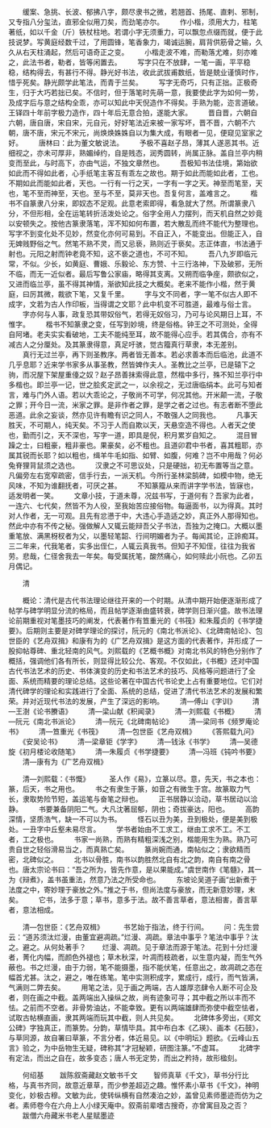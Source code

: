 <!-- { "loadSidebar": true } -->
　　缓案、急挑、长波、郁拂八字，颇尽隶书之微，若翘首、扬尾、直剌、邪制，又专指八分玺法，直邪全似用刀矣，而劲笔亦尔。 
　　作小楷，须用大力，柱笔著纸，如以千金（斤）铁杖柱地。若谓小字无须重力，可以飘忽点缀而就，便于此技说梦。写黄庭经数千过，了用圆锋，笔香象力，竭诚运腕，肩背供筋骨之输，久久从右天柱涌起，然后可语奇正之变。 
　　小楷走波不难，而勒落尤难，刻亦难之，此法书者，勒者，皆等闲置去。 
　　写字只在不放肆，一笔一画，平平稳稳，结构得去，有甚行不得。静光好书法，收此武拔甫数纸，皆是兢业谨慎时作，惜乎死矣。静光颇学此笔法，而青于兰矣。 
　　写字无奇巧，只有正拙。正极奇生，归于大巧若拙已矣。不信时，但于落笔时先萌一意，我要使此字为如何一势，及成字后与意之结构全乖，亦可以知此中天倪造作不得矣。手熟为能，迩言道破。王铎四十年前字极力造作，四十年后无意合拍，遂能大家。 
　　晋自晋，六朝自六朝，唐自唐，宋自宋，元自元，好好笔法近来被一家写坏，晋不晋，六朝不六朝，唐不唐，宋元不宋元，尚焕焕姝姝自以为集大成，有眼者一见，便窥见室家之好。 
　　唐林曰：此为董文敏说法。 
　　予极不喜赵子昂，薄其人遂恶其书。近细视之，亦未可厚非，熟媚绰约，自是贱态，润秀圆转，尚属正脉。盖自兰亭内稍变而至此，与时高下，亦由气运，不独文章然也。 
　　吾极知书法佳境，第始欲如此而不得如此者，心手纸笔主客互有乖左之故也。期于如此而能如此者，工也。不期如此而能如此者，天也。一行有一行之天，一字有一字之天。神至而笔至，天也，笔不至而神至，天也。至与不至，莫非天也。吾复何言，盖难言之。 
　　楷书不自篆隶八分来，即奴态不足观。此意老索即得，看急就大了然。所谓篆隶八分，不但形相，全在运笔转折活泼处论之。俗字全用人力摆列，而天机自然之妙竟以安顿失之。按他古篆隶落笔，浑不知如何布置，若大散乱而终不能代为整理也。写字不到变化处不见妙，然变化亦何可易到。不自正入，不能变出。但能正入，自无婢贱野俗之气。然笔不熟不灵，而又忌亵，熟则近于亵矣。志正体直，书法通于射也。元阳之射而钟老竟不知，这不亵之道也，不可不知。 
　　吾八九岁即临元常，不似。少长，如黄庭、曹娥、乐毅论、东方赞、十三行洛神，下及破邪，无所不临，而无一近似者。最后写鲁公家庙，略得其支离。又朔而临争座，颇欲似之，又进而临兰亭，虽不得其神情，渐欲知此技之大概矣。老来不能作小楷，然于黄庭，曰厉其微，裁欲下笔，又复千里。 
　　字与文不同者，字一笔不似古人即不成字，文若为古人作印板，当得谓之文耶？此中机变不可胜道，最难与俗士言。 
　　字亦何与人事，政复恐其带奴俗气，若得无奴俗习，乃可与论风期日上耳，不惟字。 
　　楷书不知篆隶之变，任写到妙境，终是俗格。钟王之不可测处，全得自阿堵。老夫实实看破地，工夫不能纯至耳，故不能得心应手。若其偶合，亦有不减古人之分厘处。及其篆隶得意，真足吁骇，觉古籀真行草隶，本无差别。 
　　真行无过兰亭，再下则圣教序。两者皆无善本。若必求善本而后临池，此道不几乎息耶？近来学书家多从事圣教，然皆婢作夫人。圣教比之兰亭，已是辕下之驹，而况屋下架屋重儓之奴？赵子昂善抹索得此意，然楷中多行，殊不知兰亭行中多楷也。即兰亭一记，世之脍炙定武之一，以余视之，无过唐临绢本。此可与知者言，难与门外人语。若以大乖论之，子敬尚不可学，何况其他。开米颠一流，子敬之罪；开今日一流，米家之罪。是非作者之罪，是学之者之过也。有志者断不堕此恶道。此余之妄谈，然亦见许有瞻有识之同人，不敢强人之同我也。 
　　凡事天胜天，不可期人，纯天矣。不习于人而自欺以天，天悬空造不得也。人者天之使也，勤而引之，天不深也，写字一道，即具是倪，积月累岁自知之。 
　　混目冒躁之士，曰粗豪，粗非豪也。果豪矣，必不粗也。且道卯君中书者，喜其粗耶，亦属其锐而长耶？如以粗也，缉羊牛毛如指、如臂、如腹，何难？岂不中用哉？何必兔脊狸背鼠须之选也。 
　　汉隶之不可思议处，只是硬拙，初无布置等当之意。凡偏旁左右宽窄疏密，信手行去，一派天机。今所行圣林梁鹄碑，如模中物，绝无风味，不知为谁翻抚者，可厌之甚。 
　　不知篆籀从来而讲字学书法，皆寐也，适发明者一笑。 
　　文章小技，于道未尊，况兹书写，于道何有？吾家为此者，一连六、七代矣，然皆不为人役，至我始苦应接俗物。每逼面书，以为得真。其时对人作者，无一可观。且先有忿懑于中，大违心手造适之妙，真正外人那得知也。然此中亦有不传之秘。强做解人又辄云能辩吾父子书法，吾独为之掩口。大概以墨重笔放、满黑枒杈者为父，以墨轻笔韶、行间明媚者为子。每闻其论，正詅痴耳。三二年来，代我笔者，实多出侄仁，人辄云真我书。但知子不知侄，往往为我省劳。悲哉，仁径舍我去一年矣。每受属抚笔，酸然痛心，如何赎此小阮也。乙卯五月偶记。 

　　清 

　　概论：清代是古代书法理论继往开来的一个时期。从清中期开始便逐渐形成了帖学与碑学明显分流的格局，而且帖学逐渐由盛转衰，碑学则日渐兴盛。故书法理论前期重视对笔墨技巧的阐发，代表著作有笪重光的《书筏》和朱履贞的《书学捷要》。后期则主要是对碑学理论的探讨，阮元的《南北书派论》、《北碑南帖论》、包世臣的《艺舟双揖》和康有为的《广艺舟双揖》是这方面的代表著作，并形成了一股抑帖尊碑、重北轻南的风气。刘熙载的《艺概书概》对南北书风的特色分别作了概括，强调他们各有所长，则显得比较公允、客观。不仅如此，《书概》还对中国古代书法艺术的历史、书体演变的历史和书法艺术的技巧、风格等问题进行了全面、系统而精要的理论总结。这些论著在中国古代书论史上占有重要地位。它们对清代碑学的理论和实践进行了全面、系统的总结，促进了清代书法艺术的发展和繁荣。并对近现代书法的发展，产生了深远的影响。 
　　清—傅山《字训》 
　　清—王澍《论书賸语》 
　　清—梁山献《积闻录》 
　　清—刘熙载《书概》 
　　清—阮元《南北书派论》 
　　清—阮元《北碑南帖论》 
　　清—梁同书《频罗庵论书》 
　　清—笪重光《书筏》 
　　清—包世臣《艺舟双楫》 
　　《答熙载九问》 
　　《安吴论书》 
　　清—梁章钜《学字》 
　　清—钱泳《书学》 
　　清—吴德旋《初月楼论收随笔》 
　　清—朱履贞《书学捷要》 
　　清—冯班《钝吟书要》 
　　清—康有为《广艺舟双楫》 

　　清—刘熙载：《书慨》　 
　　圣人作《易》，立篆以尽。意，先天，书之本也：篆，后天，书之用也。 
　　书之有隶生于篆，如音之有微生于宫。故篆取力气长，隶取势险节短，盖运笔与奋笔之辩也。 
　　正书居静以洽动，草书居动以洽静。 
　　书要兼备阴阳二气。大凡沈著屈郁，阴也；奇拔豪达，阳也。 
　　高韵深情，坚质浩气，缺一不可以为书。 
　　怪石以丑为美，丑到极处，便是美到极处。一丑字中丘壑未易尽言。 
　　学书者始由不工求工，继由工求不工。不工者，工之极也。 
　　书家一尚熟，而熟有精粗深浅之别，楷能用生为熟。熟乃可贵自世之轻俗滑易当之，而真熟亡矣。 
　　篆尚婉而通，南帖似之；隶欲精而密，北碑似之。 
　　北书以骨胜，南书以韵胜然北自有北之韵，南自有南之骨也。唐太宗论书曰：“吾之所为，皆先作意，是以果能成。”虞世南作《笔髓》，其一为《辩煮》，盖书虽重法，然意乃法之所受命也。 
　　东坡论吴道子画“出新煮于法度之中，寄妙理于豪放之外。”推之于书，但尚法度与豪放，而无新意妙理，末矣。 
　　它书，法多于意；草书，意多于法。故不善言草者，意法相害，善言草者，意法相成。 

　　清—包世臣：《艺舟双楫》　 
　　书艺始于指法，终于行间。 
　　问：先生尝云：“道苏须汰烂漫，由董宜避凋疏。”烂漫、凋疏。章法中事乎？笔法中事乎？汰之。避之。从何处著手？ 
　　烂漫、凋疏。见于章法而源于笔法。花到十分烂漫者，菁化内幅，而颜色外褪也；草木秋深，叶凋而枝疏者，以生意内凝，而生气外蔽也。书之烂漫，由于力弱，笔不能摄墨，指不能伏笔，任意出之，故凋疏之态在幅首尤甚。汰之，避之，唯在练笔。笔中实测积成字，累成行，成行，而气皆满，气满则二弊去矣。 
　　用笔之法，见于画之两端，古人雄厚恣肆令人断不可企及者，则在画之中截。盖两端出入操纵之故，尚有迹象可寻；其中截之所以丰而不怯。之前而不空者。非骨势油达，不能幸致。更有以两端雄肆而弥使中截空怯者，试取古帖横直画，隶其两端而玩其中截，则人共见矣。 
　　北碑体多旁出，《郑文公碑》字独真正，而篆势。分韵，草情毕具。其中布白本《乙瑛》、画本《石鼓》，与草同源，故自署曰草篆，不言分者，体近易见。以《中明坛》题欲。《云峰山五言》验之，为中岳物生无疑，碑称其“才冠秘颖，研图注篆。”不虚耳。 
　　北碑字有定法，而出之自在，故多变态；唐人书无定势，而出之矜持，故形楹刻。 

　　何绍基 
　　跋陈叙斋藏赵文敏书千文 
　　智师真草《千文》，草书分行比格，与真书齐同，故意近章草，而少参差超迈之趣。惟怀素小草书《千文》，神明变化，妙极古穆。文敏为此，使转纵横有自然凑泊之妙，盖曾见素师墨迹而仿为之者。素师卷今在六舟上人小绿天庵中。叙斋前辈嗜古搜奇，亦曾寓目及之否？ 
　　跋僧六舟藏米书老人星赋墨迹 
